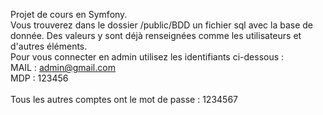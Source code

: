 Projet de cours en Symfony. <br>
Vous trouverez dans le dossier /public/BDD un fichier sql avec la base de donnée. Des valeurs y sont déjà renseignées comme les utilisateurs et d'autres éléments. <br>
Pour vous connecter en admin utilisez les identifiants ci-dessous : <br>
MAIL : admin@gmail.com <br>
MDP : 123456 <br>
<br>
Tous les autres comptes ont le mot de passe : 1234567
